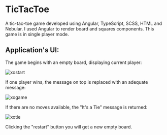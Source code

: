 # TicTacToe

A tic-tac-toe game developed using Angular, TypeScript, SCSS, HTML and Nebular. I used Angular to render board and squares components. This game is in single player mode.

## Application's UI:

The game begins with an empty board, displaying current player:

![xostart](https://user-images.githubusercontent.com/48363793/200366360-aa1a9126-7d9a-45c0-85e8-d202fec72742.JPG)

If one player wins, the message on top is replaced with an adequate message:

![xogame](https://user-images.githubusercontent.com/48363793/200366656-d8a66fda-e291-42a3-89c1-0c6f2b2548b7.JPG)

If there are no moves available, the "It's a Tie" message is returned:

![xotie](https://user-images.githubusercontent.com/48363793/200366978-38805a1b-adf3-487a-a390-dd5aa68cc2b9.JPG)

Clicking the "restart" button you will get a new empty board.


